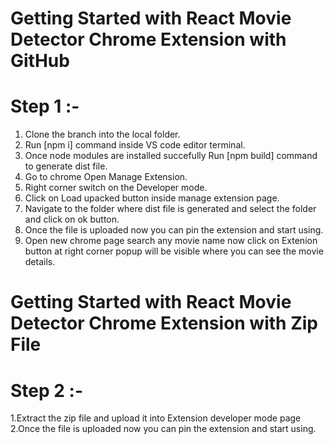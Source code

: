 # Getting Started with React Movie Detector Chrome Extension with GitHub

# Step 1 :- 

1. Clone the branch into the local folder.
2. Run [npm i] command inside VS code editor terminal. 
3. Once node modules are installed succefully Run [npm build] command to generate dist file. 
4. Go to chrome Open Manage Extension.
5. Right corner switch on the Developer mode.
6. Click on Load upacked button inside manage extension page.
7. Navigate to the folder where dist file is generated and select the folder and click on ok button.
8. Once the file is uploaded now you can pin the extension and start using.
9. Open new chrome page search any movie name now click on Extenion button at right corner popup will be visible where you can see the      movie details.

# Getting Started with React Movie Detector Chrome Extension with Zip File

# Step 2 :-
 
 1.Extract the zip file and upload it into Extension developer mode page
 2.Once the file is uploaded now you can pin the extension and start using.




